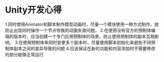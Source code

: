 # Unity开发心得

1.同时使用Animator和脚本制作模型动画时，尽量一个模块使用一种方式制作，放防止出现同时操作一个节点导致的动画失效问题。
2.在使用没有官方的预制体编辑的版本时，应当创建一个专门应用预制体的场景，防止使用预制体的副本互相影响。
3.在使用预制体来同时变更多个副本时，尽量使用脚本初始化来避免不同预制体副本之间的差异导致的问题
4.应该保证在新的功能和内容添加时不需要修改的部分能够正常运行  
